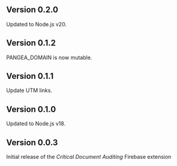 ## Version 0.2.0

Updated to Node.js v20.

## Version 0.1.2

PANGEA_DOMAIN is now mutable.

## Version 0.1.1

Update UTM links.

## Version 0.1.0

Updated to Node.js v18.

## Version 0.0.3

Initial release of the _Critical Document Auditing_ Firebase extension
